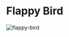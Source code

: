 # Flappy Bird




![flappy-bird](https://user-images.githubusercontent.com/104571614/193715583-9f201339-88e0-4a92-90e8-86efbecb2d4a.jpg)
